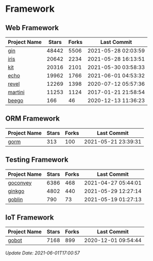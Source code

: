 # Framework

## Web Framework
| Project Name | Stars | Forks | Last Commit |
| ------------ | ----- | ----- | ----------- |
| [gin](https://github.com/gin-gonic/gin) | 48442 | 5506 | 2021-05-28 02:03:59 |
| [iris](https://github.com/kataras/iris) | 20642 | 2234 | 2021-05-28 16:13:51 |
| [kit](https://github.com/go-kit/kit) | 20316 | 2101 | 2021-05-30 03:58:33 |
| [echo](https://github.com/labstack/echo) | 19962 | 1766 | 2021-06-01 04:53:32 |
| [revel](https://github.com/revel/revel) | 12269 | 1398 | 2020-07-12 05:57:36 |
| [martini](https://github.com/go-martini/martini) | 11253 | 1124 | 2017-01-21 21:58:54 |
| [beego](https://github.com/astaxie/beego) | 166 | 46 | 2020-12-13 11:36:23 |

## ORM Framework
| Project Name | Stars | Forks | Last Commit |
| ------------ | ----- | ----- | ----------- |
| [gorm](https://github.com/jinzhu/gorm) | 313 | 100 | 2021-05-21 23:39:31 |

## Testing Framework
| Project Name | Stars | Forks | Last Commit |
| ------------ | ----- | ----- | ----------- |
| [goconvey](https://github.com/smartystreets/goconvey) | 6386 | 468 | 2021-04-27 05:44:01 |
| [ginkgo](https://github.com/onsi/ginkgo) | 4802 | 440 | 2021-05-29 12:27:14 |
| [goblin](https://github.com/franela/goblin) | 790 | 73 | 2021-05-19 01:27:13 |

## IoT Framework
| Project Name | Stars | Forks | Last Commit |
| ------------ | ----- | ----- | ----------- |
| [gobot](https://github.com/hybridgroup/gobot) | 7168 | 899 | 2020-12-01 09:54:44 |

*Update Date: 2021-06-01T17:00:57*